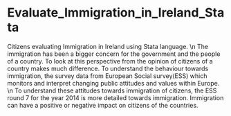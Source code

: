 # Evaluate_Immigration_in_Ireland_Stata
Citizens evaluating Immigration in Ireland using Stata language.
\n
The immigration has been a bigger concern for the government and the people of a country. To look
at this perspective from the opinion of citizens of a country makes much difference. To understand
the behaviour towards immigration, the survey data from European Social survey(ESS) which
monitors and interpret changing public attitudes and values within Europe.
\n
To understand these attitudes towards immigration of citizens, the ESS round 7 for the year 2014 is
more detailed towards immigration. Immigration can have a positive or negative impact on citizens of
the countries.

